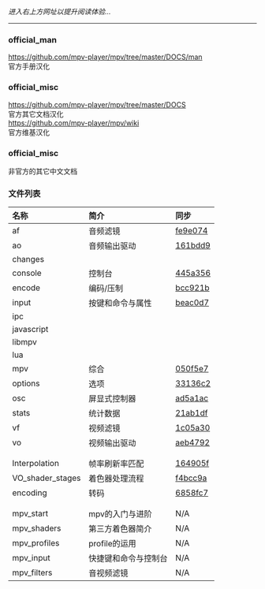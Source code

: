 _进入右上方网址以提升阅读体验..._

***

### official_man

https://github.com/mpv-player/mpv/tree/master/DOCS/man  
官方手册汉化

### official_misc

https://github.com/mpv-player/mpv/tree/master/DOCS  
官方其它文档汉化  
https://github.com/mpv-player/mpv/wiki  
官方维基汉化

### official_misc

非官方的其它中文文档


### 文件列表

| 名称 | 简介 | 同步 |
| :--- | :--- | :--- |
| af         | 音频滤镜         | [fe9e074](https://github.com/mpv-player/mpv/commit/fe9e074752da1352e970dce5afcfdc3d30bfb7e2) |
| ao         | 音频输出驱动     | [161bdd9](https://github.com/mpv-player/mpv/commit/161bdd9359cfb1131d36cc1596a2a0ad7e481b18) |
| changes    |  |  |
| console    | 控制台           | [445a356](https://github.com/mpv-player/mpv/commit/445a3561d38552a452c242237f8cc04223d728b4) |
| encode     | 编码/压制        | [bcc921b](https://github.com/mpv-player/mpv/commit/bcc921bd2fc6bcd1cf45279a8497b230f8ebc700) |
| input      | 按键和命令与属性 | [beac0d7](https://github.com/mpv-player/mpv/commit/beac0d729bbc7abf791fe18fa771146bc904f1f2) |
| ipc        |  |  |
| javascript |  |  |
| libmpv     |  |  |
| lua        |  |  |
| mpv        | 综合             | [050f5e7](https://github.com/mpv-player/mpv/commit/050f5e7915045a28ada36c55bf817b8f909020ae) |
| options    | 选项             | [33136c2](https://github.com/mpv-player/mpv/commit/33136c276c550a3a38bb36f512718a5fd2fd82ee) |
| osc        | 屏显式控制器     | [ad5a1ac](https://github.com/mpv-player/mpv/commit/ad5a1ac8733e6b4cf86e7b6d84c50ddf37ca62cd) |
| stats      | 统计数据         | [21ab1df](https://github.com/mpv-player/mpv/commit/21ab1df01448a2d864b28ad0de7ce1ce13332114) |
| vf         | 视频滤镜         | [1c05a30](https://github.com/mpv-player/mpv/commit/1c05a30e951f973f8cd8173a30d1fe0df59fd390) |
| vo         | 视频输出驱动     | [aeb4792](https://github.com/mpv-player/mpv/commit/aeb4792cb6804a78974faa329a9c9f8a7bb5fa7b) |
|  |  |  |
|  |  |  |
| Interpolation    | 帧率刷新率匹配 | [164905f](https://github.com/mpv-player/mpv/wiki/Interpolation/164905fad8f55fa9af052b0766495391992ebfc2) |
| VO_shader_stages | 着色器处理流程 | [f4bcc9a](https://github.com/mpv-player/mpv/wiki/Video-output---shader-stage-diagram/f4bcc9a5b6ea2697f53d5ab8227b9ed18d45c8de) |
| encoding         | 转码           | [6858fc7](https://github.com/mpv-player/mpv/commit/6858fc7d800a23bf0cc0b87bf7178358a2a51cb2) |
|  |  |  |
|  |  |  |
| mpv_start   | mpv的入门与进阶  | N/A |
| mpv_shaders | 第三方着色器简介 | N/A |
| mpv_profiles | profile的运用 | N/A |
| mpv_input | 快捷键和命令与控制台 | N/A |
| mpv_filters | 音视频滤镜 | N/A |
